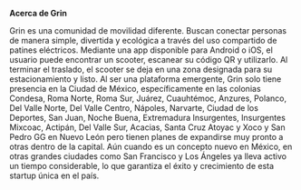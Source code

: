 __Acerca de Grin__

Grin es una comunidad de movilidad diferente. Buscan conectar personas de manera simple, divertida y ecológica a través del uso compartido de patines eléctricos. Mediante una app disponible para Android o iOS, el usuario puede encontrar un scooter, escanear su código QR y utilizarlo. Al terminar el traslado, el scooter se deja en una zona designada para su estacionamiento y listo. Al ser una plataforma emergente, Grin solo tiene presencia en la Ciudad de México, específicamente en las colonias Condesa, Roma Norte, Roma Sur, Juárez, Cuauhtémoc, Anzures, Polanco, Del Valle Norte, Del Valle Centro, Nápoles, Narvarte, Ciudad de los Deportes, San Juan, Noche Buena, Extremadura Insurgentes, Insurgentes Mixcoac, Actipán, Del Valle Sur, Acacias, Santa Cruz Atoyac y Xoco y San Pedro GG en Nuevo León pero tienen planes de expandirse muy pronto a otras dentro de la capital. Aún cuando es un concepto nuevo en México, en otras grandes ciudades como San Francisco y Los Ángeles ya lleva activo un tiempo considerable, lo que garantiza el éxito y crecimiento de esta startup única en el país.
